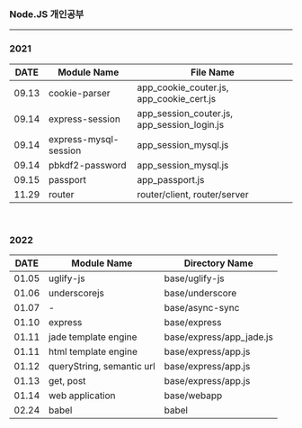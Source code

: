 ### Node.JS 개인공부
---

### 2021
|DATE|Module Name|File Name|
|----|----|---|
|09.13|cookie-parser|app_cookie_couter.js, app_cookie_cert.js|
|09.14|express-session|app_session_couter.js, app_session_login.js|
|09.14|express-mysql-session|app_session_mysql.js|
|09.14|pbkdf2-password|app_session_mysql.js|
|09.15|passport|app_passport.js|
|11.29|router|router/client, router/server|

<br>

### 2022
|DATE|Module Name|Directory Name|
|----|----|---|
|01.05|uglify-js|base/uglify-js|
|01.06|underscorejs|base/underscore|
|01.07|-|base/async-sync|
|01.10|express|base/express|
|01.11|jade template engine|base/express/app_jade.js|
|01.11|html template engine|base/express/app.js|
|01.12|queryString, semantic url|base/express/app.js|
|01.13|get, post|base/express/app.js|
|01.14|web application|base/webapp|
|02.24|babel|babel|